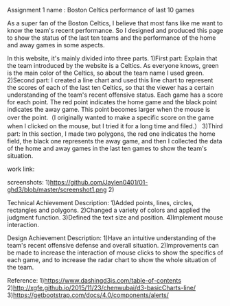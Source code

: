 Assignment 1 name : Boston Celtics performance of last 10 games

As a super fan of the Boston Celtics, I believe that most fans like me want to know the team's recent performance. So I designed and produced this page to show the status of the last ten teams and the performance of the home and away games in some aspects.

In this website, it's mainly divided into three parts.
1)First part: Explain that the team introduced by the website is a Celtics. As everyone knows, green is the main color of the Celtics, so about the team name I used green.
2)Second part: I created a line chart and used this line chart to represent the scores of each of the last ten Celtics, so that the viewer has a certain understanding of the team's recent offensive status. Each game has a score for each point. The red point indicates the home game and the black point indicates the away game. This point becomes larger when the mouse is over the point.（I originally wanted to make a specific score on the game when I clicked on the mouse, but I tried it for a long time and filed.）
3)Third part: In this section, I made two polygons, the red one indicates the home field, the black one represents the away game, and then I collected the data of the home and away games in the last ten games to show the team's situation.

work link: 

screenshots:
1)https://github.com/Jaylen0401/01-ghd3/blob/master/screenshot1.png
2)

Technical Achievement Description:
1)Added points, lines, circles, rectangles and polygons.
2)Changed a variety of colors and applied the judgment function.
3)Defined the text size and position.
4)Implement mouse interaction.

Design Achievement Description:
1)Have an intuitive understanding of the team's recent offensive defense and overall situation.
2)Improvements can be made to increase the interaction of mouse clicks to show the specifics of each game, and to increase the radar chart to show the whole situation of the team.

Reference:
1)https://www.dashingd3js.com/table-of-contents
2)http://xgfe.github.io/2015/11/23/chenwubai/d3-basicCharts-line/
3)https://getbootstrap.com/docs/4.0/components/alerts/
